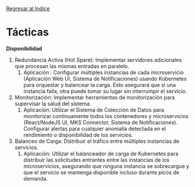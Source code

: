 [Regresar al Indice](../proyecto.md)

# Tácticas

**Disponibilidad**
1. Redundancia Activa (Hot Spare):
Implementar servidores adicionales que procesan las mismas entradas en paralelo.
    1. Aplicación : Configurar múltiples instancias de cada microservicio (Aplicación Web UI, Sistema de Notificaciones) usando Kubernetes para orquestar y balancear la carga. Esto asegurará que si una instancia falla, otra puede tomar su lugar sin interrumpir el servicio.
2. Monitorización: Implementar herramientas de monitorización para supervisar la salud del sistema.
    1. Aplicación: Utilizar el Sistema de Colección de Datos para monitorizar continuamente todos los contenedores y microservicios (React/NodeJS UI, MKS Connector, Sistema de Notificaciones). Configurar alertas para cualquier anomalía detectada en el rendimiento o disponibilidad de los servicios.
3. Balanceo de Carga: Distribuir el tráfico entre múltiples instancias de servicios.
    1. Aplicación: Utilizar el balanceador de carga de Kubernetes para distribuir las solicitudes entrantes entre las instancias de los microservicios, asegurando que ninguna instancia se sobrecargue y que el servicio se mantenga disponible incluso durante picos de demanda.